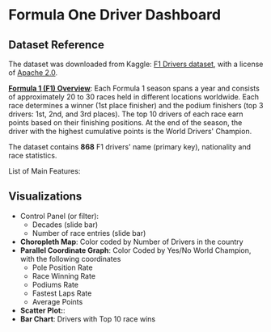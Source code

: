 # Formula One Driver Dashboard

## Dataset Reference
The dataset was downloaded from Kaggle: [F1 Drivers dataset](https://www.kaggle.com/datasets/petalme/f1-drivers-dataset/data), with a license of [Apache 2.0](https://www.apache.org/licenses/LICENSE-2.0). <br>

**[Formula 1 (F1) Overview](https://www.formula1.com/en/latest/article/the-beginners-guide-to-the-f1-drivers-championship.53MjXJzTDxQnfxfoCLnxNZ)**: Each Formula 1 season spans a year and consists of approximately 20 to 30 races held in different locations worldwide. Each race determines a winner (1st place finisher) and the podium finishers (top 3 drivers: 1st, 2nd, and 3rd places). The top 10 drivers of each race earn points based on their finishing positions. At the end of the season, the driver with the highest cumulative points is the World Drivers' Champion.<br>

The dataset contains **868** F1 drivers' name (primary key), nationality and race statistics. 

List of Main Features:

## Visualizations
- Control Panel (or filter):
    - Decades (slide bar)
    - Number of race entries (slide bar)
- **Choropleth Map**: Color coded by Number of Drivers in the country
- **Parallel Coordinate Graph**: Color Coded by Yes/No World Champion, with the following coordinates
    - Pole Position Rate
    - Race Winning Rate
    - Podiums Rate
    - Fastest Laps Rate
    - Average Points
- **Scatter Plot:**: 
- **Bar Chart**: Drivers with Top 10 race wins
